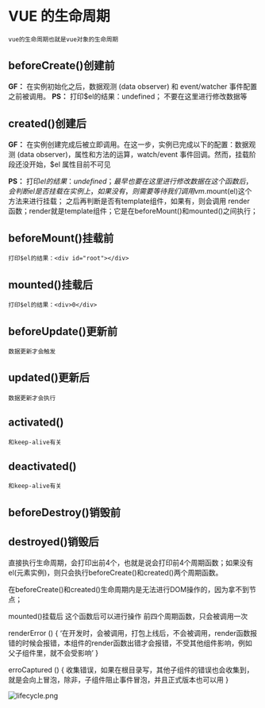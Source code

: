 # VUE 的生命周期
    vue的生命周期也就是vue对象的生命周期
## beforeCreate()创建前
**GF：** 在实例初始化之后，数据观测 (data observer) 和 event/watcher 事件配置之前被调用。
**PS：** 打印$el的结果：undefined；
不要在这里进行修改数据等
## created()创建后
**GF：** 在实例创建完成后被立即调用。在这一步，实例已完成以下的配置：数据观测 (data observer)，属性和方法的运算，watch/event 事件回调。然而，挂载阶段还没开始，$el 属性目前不可见

**PS：** 打印$el的结果：undefined；
    最早也要在这里进行修改数据
    在这个函数后，会判断el是否挂载在实例上，如果没有，则需要等待我们调用vm.$mount(el)这个方法来进行挂载；
    之后再判断是否有template组件，如果有，则会调用 render 函数；render就是template组件；它是在beforeMount()和mounted()之间执行；
## beforeMount()挂载前
    打印$el的结果：<div id="root"></div>
## mounted()挂载后
    打印$el的结果：<div>0</div>
## beforeUpdate()更新前
    数据更新才会触发
## updated()更新后
    数据更新才会执行
## activated()
    和keep-alive有关
## deactivated()
    和keep-alive有关
## beforeDestroy()销毁前

## destroyed()销毁后

直接执行生命周期，会打印出前4个，也就是说会打印前4个周期函数；如果没有el(元素实例)，则只会执行beforeCreate()和created()两个周期函数。

在beforeCreate()和created()生命周期内是无法进行DOM操作的，因为拿不到节点；

mounted()挂载后 这个函数后可以进行操作
前四个周期函数，只会被调用一次

renderError () {
  ‘在开发时，会被调用，打包上线后，不会被调用，render函数报错的时候会报错，本组件的render函数出错才会报错，不受其他组件影响，例如父子组件里，就不会受影响’
}

erroCaptured () {
  收集错误，如果在根目录写，其他子组件的错误也会收集到，就是会向上冒泡，除非，子组件阻止事件冒泡，并且正式版本也可以用
}

![lifecycle.png](0)